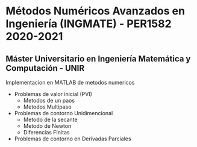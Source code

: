 #  Métodos Numéricos Avanzados en Ingeniería (INGMATE) - PER1582 2020-2021
## Máster Universitario en Ingeniería Matemática y Computación - UNIR

Implementacion en MATLAB de metodos numericos

- Problemas de valor inicial (PVI)
  - Metodos de un paos
  - Metodos Multipaso
- Problemas de contorno Unidimencional
  - Metodo de la secante
  - Metodo de Newton
  - Diferencias FInitas 
- Problemas de contorno en Derivadas Parciales

